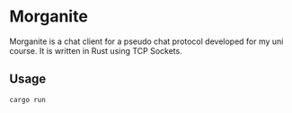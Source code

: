 # Morganite

Morganite is a chat client for a pseudo chat protocol developed for my uni course. It is written in Rust using TCP Sockets.

## Usage

`cargo run`